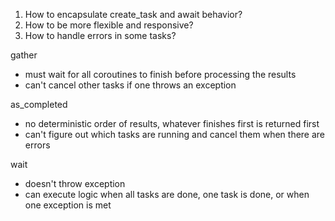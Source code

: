 1. How to encapsulate create_task and await behavior?
2. How to be more flexible and responsive?
3. How to handle errors in some tasks?

gather
- must wait for all coroutines to finish before processing the results
- can't cancel other tasks if one throws an exception

as_completed
- no deterministic order of results, whatever finishes first is returned first
- can't figure out which tasks are running and cancel them when there are errors 


wait
- doesn't throw exception
- can execute logic when all tasks are done, one task is done, or when one exception is met